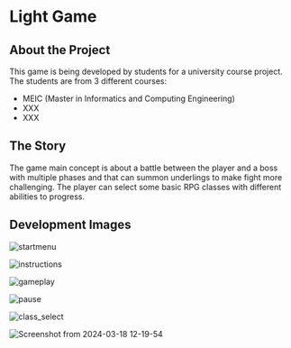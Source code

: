 # Light Game

## About the Project

This game is being developed by students for a university course project. The students are from 3 different courses: 

- MEIC (Master in Informatics and Computing Engineering)
- XXX
- XXX
## The Story

The game main concept is about a battle between the player and a boss with multiple phases and that can summon underlings to make fight more challenging. The player can select some basic RPG classes with different abilities to progress.

## Development Images

![startmenu](https://github.com/m21ark/light_game/assets/72521279/6ddbb68e-30c9-400d-a514-6731acc7224d)

![instructions](https://github.com/m21ark/light_game/assets/72521279/aa9b18d0-254e-4616-b48d-c4d7ab06d697)

![gameplay](https://github.com/m21ark/light_game/assets/72521279/6a4c8199-49be-4aa7-973e-4936c36ad5e7)

![pause](https://github.com/m21ark/light_game/assets/72521279/dc90c606-f7a0-47a8-9645-a297f3deb371)

![class_select](https://github.com/m21ark/light_game/assets/72521279/060668c5-f148-4d58-912d-f20ce283aa7f)

![Screenshot from 2024-03-18 12-19-54](https://github.com/m21ark/light_game/assets/72521279/5a8c16e6-41ff-4beb-a1a4-24a0d7ddcb2a)
